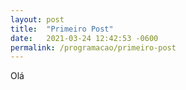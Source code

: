 ```yaml
---
layout: post
title:  "Primeiro Post"
date:   2021-03-24 12:42:53 -0600
permalink: /programacao/primeiro-post
---
```

 Olá